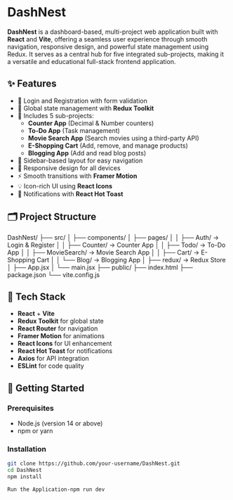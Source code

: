# DashNest

**DashNest** is a dashboard-based, multi-project web application built with **React** and **Vite**, offering a seamless user experience through smooth navigation, responsive design, and powerful state management using Redux. It serves as a central hub for five integrated sub-projects, making it a versatile and educational full-stack frontend application.

## ✨ Features

- 🔐 Login and Registration with form validation
- 🧠 Global state management with **Redux Toolkit**
- 🧩 Includes 5 sub-projects:
  - **Counter App** (Decimal & Number counters)
  - **To-Do App** (Task management)
  - **Movie Search App** (Search movies using a third-party API)
  - **E-Shopping Cart** (Add, remove, and manage products)
  - **Blogging App** (Add and read blog posts)
- 🧭 Sidebar-based layout for easy navigation
- 🎨 Responsive design for all devices
- ⚡ Smooth transitions with **Framer Motion**
- 💡 Icon-rich UI using **React Icons**
- 🔔 Notifications with **React Hot Toast**

## 🗂️ Project Structure
DashNest/
├── src/
│ ├── components/
│ ├── pages/
│ │ ├── Auth/ → Login & Register
│ │ ├── Counter/ → Counter App
│ │ ├── Todo/ → To-Do App
│ │ ├── MovieSearch/ → Movie Search App
│ │ ├── Cart/ → E-Shopping Cart
│ │ └── Blog/ → Blogging App
│ ├── redux/ → Redux Store
│ ├── App.jsx
│ └── main.jsx
├── public/
├── index.html
├── package.json
└── vite.config.js


## 🧠 Tech Stack

- **React** + **Vite**
- **Redux Toolkit** for global state
- **React Router** for navigation
- **Framer Motion** for animations
- **React Icons** for UI enhancement
- **React Hot Toast** for notifications
- **Axios** for API integration
- **ESLint** for code quality

## 🚀 Getting Started

### Prerequisites

- Node.js (version 14 or above)
- npm or yarn

### Installation

```bash
git clone https://github.com/your-username/DashNest.git
cd DashNest
npm install

Run the Application-npm run dev